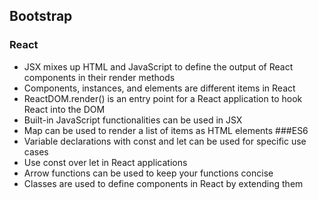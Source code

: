 ## Bootstrap
### React
* JSX mixes up HTML and JavaScript to define the output of React components in their
render methods
* Components, instances, and elements are different items in React
* ReactDOM.render() is an entry point for a React application to hook React into the DOM
* Built-in JavaScript functionalities can be used in JSX
* Map can be used to render a list of items as HTML elements
###ES6
* Variable declarations with const and let can be used for specific use cases
* Use const over let in React applications
* Arrow functions can be used to keep your functions concise
* Classes are used to define components in React by extending them